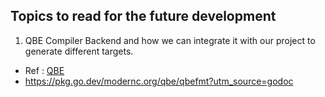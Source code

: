 ## Topics to read for the future development 

1. QBE Compiler Backend and how we can integrate it with our project to generate different targets.
- Ref : [QBE](https://c9x.me/compile/)
- https://pkg.go.dev/modernc.org/qbe/qbefmt?utm_source=godoc
